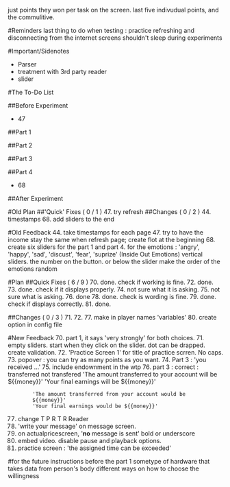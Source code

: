 <!---
	2015 November 6 Friday
-->

just points they won per task on the screen. last five indivudual
points, and the commulitive.

#Reminders
last thing to do when testing : practice refreshing and disconnecting
from the internet
screens shouldn't sleep during experiments

#Important/Sidenotes
* Parser
* treatment with 3rd party reader
* slider

#The To-Do List

##Before Experiment
* 47

##Part 1

##Part 2

##Part 3

##Part 4
* 68

##After Experiment

#Old Plan
##'Quick' Fixes ( 0 / 1 )
47. try refresh
##Changes ( 0 / 2 )
44. timestamps
68. add sliders to the end

#Old Feedback
44. take timestamps for each page
47. try to have the income stay the same when refresh page; create flot
	at the beginning
68. create six sliders for the part 1 and part 4. for the emotions :
	'angry', 'happy', 'sad', 'discust', 'fear', 'suprize' (Inside Out
	Emotions)
	vertical sliders. the number on the button. or below the slider
	make the order of the emotions random

#Plan
##Quick Fixes ( 6 / 9 )
70. done. check if working is fine.
72. done.
73. done. check if it displays properly.
74. not sure what it is asking.
75. not sure what is asking.
76. done
78. done. check is wording is fine.
79. done. check if displays correctly.
81. done.

##Changes ( 0 / 3 )
71. 
72. 
77. make in player names 'variables'
80. create option in config file

#New Feedback
70. part 1, it says 'very strongly' for both choices.
71. empty sliders. start when they click on the slider. dot can be
drapped. create validation.
72. 'Practice Screen 1' for title of practice scrren. No caps.
73. popover : you can try as many points as you want.
74. Part 3 : 'you received ...'
75. include endownment in the wtp
76. part 3 : correct : transferred not transfered
			'The amount transferred to your account will be ${{money}}'
			'Your final earnings will be ${{money}}'

			'The amount transferred from your account would be
			${{money}}'
			'Your final earnings would be ${{money}}'
77. change T P R
           T R Reader
78. 'write your message' on message screen.
79. on actualpricescreen, '__no__ message is sent' bold or underscore
80. embed video. disable pause and playback options.
81. practice screen : 'the assigned time can be exceeded'

#for the future
instructions before the part 1
sometype of hardware that takes data from person's body
different ways on how to choose the willingness

